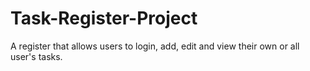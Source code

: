 # Task-Register-Project
A register that allows users to login, add, edit and view their own or all user's tasks.
